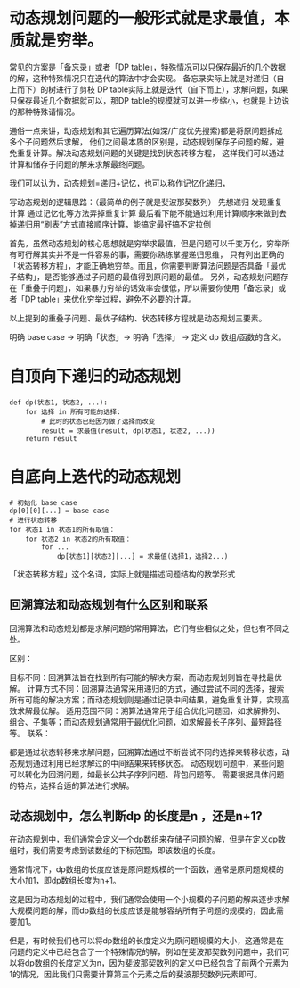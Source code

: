 # 动态规划问题的一般形式就是求最值，本质就是穷举。

常见的方案是「备忘录」或者「DP table」，特殊情况可以只保存最近的几个数据的解，这种特殊情况只在迭代的算法中才会实现。
备忘录实际上就是对递归（自上而下）的树进行了剪枝
DP table实际上就是迭代（自下而上），求解问题，如果只保存最近几个数据就可以，那DP table的规模就可以进一步缩小，也就是上边说的那种特殊请情况。


通俗一点来讲，动态规划和其它遍历算法(如深/广度优先搜索)都是将原问题拆成多个子问题然后求解，
他们之间最本质的区别是，动态规划保存子问题的解，避免重复计算。解决动态规划问题的关键是找到状态转移方程，
这样我们可以通过计算和储存子问题的解来求解最终问题。

我们可以认为，动态规划=递归+记忆，也可以称作记忆化递归，

写动态规划的逻辑思路：（最简单的例子就是斐波那契数列）
    先想递归
    发现重复计算
    通过记忆化等方法弄掉重复计算
    最后看下能不能通过利用计算顺序来做到去掉递归用“刷表”方式直接顺序计算，能搞定最好搞不定拉倒


首先，虽然动态规划的核心思想就是穷举求最值，但是问题可以千变万化，穷举所有可行解其实并不是一件容易的事，需要你熟练掌握递归思维，
只有列出正确的「状态转移方程」，才能正确地穷举。而且，你需要判断算法问题是否具备「最优子结构」，是否能够通过子问题的最值得到原问题的最值。
另外，动态规划问题存在「重叠子问题」，如果暴力穷举的话效率会很低，所以需要你使用「备忘录」或者「DP table」来优化穷举过程，避免不必要的计算。

以上提到的重叠子问题、最优子结构、状态转移方程就是动态规划三要素。

明确 base case -> 明确「状态」-> 明确「选择」 -> 定义 dp 数组/函数的含义。


# 自顶向下递归的动态规划
    def dp(状态1, 状态2, ...):
        for 选择 in 所有可能的选择:
            # 此时的状态已经因为做了选择而改变
            result = 求最值(result, dp(状态1, 状态2, ...))
        return result

# 自底向上迭代的动态规划
    # 初始化 base case
    dp[0][0][...] = base case
    # 进行状态转移
    for 状态1 in 状态1的所有取值：
        for 状态2 in 状态2的所有取值：
            for ...
                dp[状态1][状态2][...] = 求最值(选择1，选择2...)


「状态转移方程」这个名词，实际上就是描述问题结构的数学形式


## 回溯算法和动态规划有什么区别和联系
回溯算法和动态规划都是求解问题的常用算法，它们有些相似之处，但也有不同之处。

区别：

目标不同：回溯算法旨在找到所有可能的解决方案，而动态规划则旨在寻找最优解。
计算方式不同：回溯算法通常采用递归的方式，通过尝试不同的选择，搜索所有可能的解决方案；而动态规划则是通过记录中间结果，避免重复计算，实现高效求解最优解。
适用范围不同：溯算法通常用于组合优化问题回，如求解排列、组合、子集等；而动态规划通常用于最优化问题，如求解最长子序列、最短路径等。
联系：

都是通过状态转移来求解问题，回溯算法通过不断尝试不同的选择来转移状态，动态规划通过利用已经求解过的中间结果来转移状态。
动态规划问题中，某些问题可以转化为回溯问题，如最长公共子序列问题、背包问题等。
需要根据具体问题的特点，选择合适的算法进行求解。


## 动态规划中，怎么判断dp 的长度是n ，还是n+1?
在动态规划中，我们通常会定义一个dp数组来存储子问题的解，但是在定义dp数组时，我们需要考虑到该数组的下标范围，即该数组的长度。

通常情况下，dp数组的长度应该是原问题规模的一个函数，通常是原问题规模的大小加1，即dp数组长度为n+1。

这是因为动态规划的过程中，我们通常会使用一个小规模的子问题的解来逐步求解大规模问题的解，而dp数组的长度应该是能够容纳所有子问题的规模的，因此需要加1。

但是，有时候我们也可以将dp数组的长度定义为原问题规模的大小，这通常是在问题的定义中已经包含了一个特殊情况的解，例如在斐波那契数列问题中，我们可以将dp数组的长度定义为n，因为斐波那契数列的定义中已经包含了前两个元素为1的情况，因此我们只需要计算第三个元素之后的斐波那契数列元素即可。



